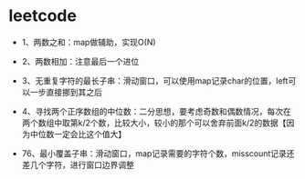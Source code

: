# leetcode
- 1、两数之和：map做辅助，实现O(N)
- 2、两数相加：注意最后一个进位
- 3、无重复字符的最长子串：滑动窗口，可以使用map记录char的位置，left可以一步直接挪到其之后
- 4、寻找两个正序数组的中位数：二分思想，要考虑奇数和偶数情况，每次在两个数组中取第k/2个数，比较大小，较小的那个可以舍弃前面k/2的数据【因为中位数一定会比这个值大】


- 76、最小覆盖子串：滑动窗口，map记录需要的字符个数，misscount记录还差几个字符，进行窗口边界调整
